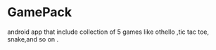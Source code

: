 # GamePack
android app that include collection of 5 games like othello ,tic tac toe, snake,and so on .
